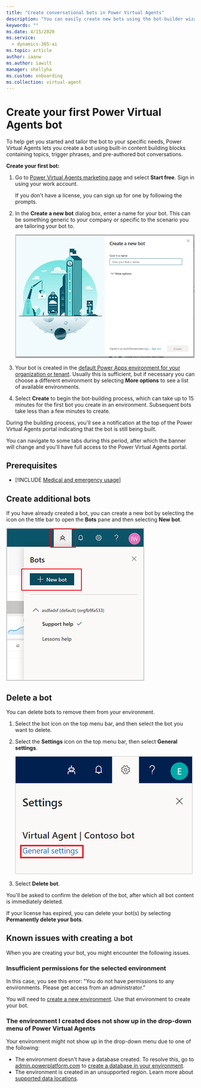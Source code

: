 ```yaml
---
title: "Create conversational bots in Power Virtual Agents"
description: "You can easily create new bots using the bot-builder wizard in Power Virtual Agents."
keywords: ""
ms.date: 4/15/2020
ms.service:
  - dynamics-365-ai
ms.topic: article
author: iaanw
ms.author: iawilt
manager: shellyha
ms.custom: onboarding
ms.collection: virtual-agent
---
```


# Create your first Power Virtual Agents bot

To help get you started and tailor the bot to your specific needs, Power Virtual Agents lets you create a bot using built-in content building blocks containing topics, trigger phrases, and pre-authored bot conversations.

**Create your first bot:**

1. Go to [Power Virtual Agents marketing page](https://go.microsoft.com/fwlink/?linkid=2106332) and select **Start free**. Sign in using your work account.

   If you don't have a license, you can sign up for one by following the prompts.
    
1. In the **Create a new bot** dialog box, enter a name for your bot. This can be something generic to your company or specific to the scenario you are tailoring your bot to.

   ![New bot dialog](media/create-new-bot-screen.png)

1. Your bot is created in the [default Power Apps environment for your organization or tenant](environments-first-run-experience.md). Usually this is sufficient, but if necessary you can choose a different environment by selecting **More options** to see a list of available environments.
  
1. Select **Create** to begin the bot-building process, which can take up to 15 minutes for the first bot you create in an environment. Subsequent bots take less than a few minutes to create.


During the building process, you'll see a notification at the top of the Power Virtual Agents portal indicating that the bot is still being built.

You can navigate to some tabs during this period, after which the banner will change and you'll have full access to the Power Virtual Agents portal. 
 

## Prerequisites

- [!INCLUDE [Medical and emergency usage](includes/pva-usage-limitations.md)]


## Create additional bots

If you have already created a bot, you can create a new bot by selecting the icon on the title bar to open the **Bots** pane and then selecting **New bot**.

   ![New bot icon in title bar](media/first-bot-new.png)

## Delete a bot

You can delete bots to remove them from your environment. 

1. Select the bot icon on the top menu bar, and then select the bot you want to delete.

2. Select the **Settings** icon on the top menu bar, then select **General settings**.

   ![General settings](media/general-settings.png)

3. Select **Delete bot**.

You'll be asked to confirm the deletion of the bot, after which all bot content is immediately deleted.

If your license has expired, you can delete your bot(s) by selecting **Permanently delete your bots**.

## Known issues with creating a bot

When you are creating your bot, you might encounter the following issues.

### Insufficient permissions for the selected environment

In this case, you see this error: "You do not have permissions to any environments. Please get access from an administrator."

You will need to [create a new environment](environments-first-run-experience.md). Use that environment to create your bot.

### The environment I created does not show up in the drop-down menu of Power Virtual Agents

Your environment might not show up in the drop-down menu due to one of the following:
 - The environment doesn't have a database created. To resolve this, go to [admin.powerplatform.com](https://admin.powerplatform.com) to [create a database in your environment](/power-platform/admin/create-database).
 - The environment is created in an unsupported region. Learn more about [supported data locations](data-location.md).

